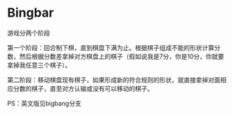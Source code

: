 # Bingbar

游戏分两个阶段

第一个阶段：回合制下棋，直到棋盘下满为止。根据棋子组成不能的形状计算分数，然后根据分数差拿掉对方棋盘上的棋子（假如说我是7分，你是10分，你就要拿掉我任意三个棋子）。

第二阶段：移动棋盘现有棋子，如果形成新的符合规则的形状，就直接拿掉对面相应分数的棋子，直至对方认输或没有可以移动的棋子。

PS：英文版见bigbang分支